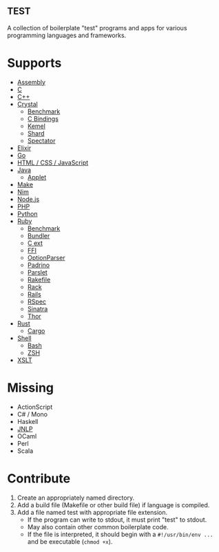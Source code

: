 TEST
----

A collection of boilerplate "test" programs and apps for various programming
languages and frameworks.

Supports
========

* [Assembly](asm)
* [C](c)
* [C++](cpp)
* [Crystal](crystal)
  * [Benchmark](crystal/benchmark)
  * [C Bindings](crystal/bindings)
  * [Kemel](crystal/kemel)
  * [Shard](crystal/shard)
  * [Spectator](crystal/spectator)
* [Elixir](elixir)
* [Go](go)
* [HTML / CSS / JavaScript](html)
* [Java](java)
  * [Applet](java/applet)
* [Make](make)
* [Nim](nim)
* [Node.js](node.js)
* [PHP](php)
* [Python](python)
* [Ruby](ruby)
  * [Benchmark](ruby/benchmark.rb)
  * [Bundler](ruby/bundler)
  * [C ext](ruby/c_ext)
  * [FFI](ruby/ffi)
  * [OptionParser](ruby/optparse.rb)
  * [Padrino](ruby/padrino)
  * [Parslet](ruby/parslet)
  * [Rakefile](ruby/Rakefile)
  * [Rack](ruby/rack)
  * [Rails](ruby/rails)
  * [RSpec](ruby/rspec)
  * [Sinatra](ruby/sinatra)
  * [Thor](ruby/thor)
* [Rust](rust)
  * [Cargo](rust/cargo)
* [Shell](shell)
  * [Bash](shell/bash)
  * [ZSH](shell/zsh)
* [XSLT](xslt)

Missing
=======

* ActionScript
* C# / Mono
* Haskell
* [JNLP](http://docs.oracle.com/javase/tutorial/deployment/applet/deployingApplet.html)
* OCaml
* Perl
* Scala

Contribute
==========

1. Create an appropriately named directory.
2. Add a build file (Makefile or other build file) if language is compiled.
3. Add a file named test with appropriate file extension.
   * If the program can write to stdout, it must print "test" to stdout.
   * May also contain other common boilerplate code.
   * If the file is interpreted, it should begin with a `#!/usr/bin/env ...` and
     be executable (`chmod +x`).

